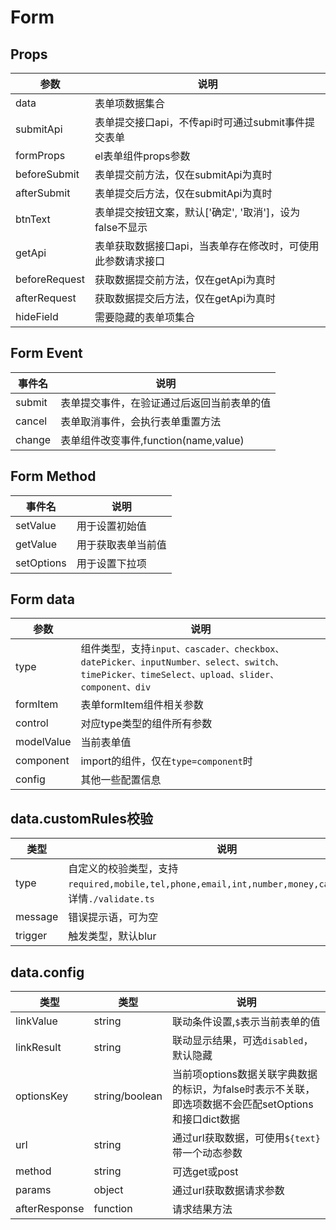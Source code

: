 # Form

## Props

| 参数            | 说明                                 |
|---------------|------------------------------------|
| data          | 表单项数据集合                            |
| submitApi     | 表单提交接口api，不传api时可通过submit事件提交表单    |
| formProps     | el表单组件props参数                      |
| beforeSubmit  | 表单提交前方法，仅在submitApi为真时             |
| afterSubmit   | 表单提交后方法，仅在submitApi为真时             |
| btnText       | 表单提交按钮文案，默认['确定', '取消']，设为false不显示 |
| getApi        | 表单获取数据接口api，当表单存在修改时，可使用此参数请求接口    |
| beforeRequest | 获取数据提交前方法，仅在getApi为真时              |
| afterRequest  | 获取数据提交后方法，仅在getApi为真时              |
| hideField     | 需要隐藏的表单项集合                         |

## Form Event

| 事件名    | 说明                            |
|--------|-------------------------------|
| submit | 表单提交事件，在验证通过后返回当前表单的值         |
| cancel | 表单取消事件，会执行表单重置方法              |
| change | 表单组件改变事件,function(name,value) |

## Form Method

| 事件名        | 说明        |
|------------|-----------|
| setValue   | 用于设置初始值   |
| getValue   | 用于获取表单当前值 |
| setOptions | 用于设置下拉项   |

## Form data

| 参数         | 说明                                                                                                                      |
|------------|-------------------------------------------------------------------------------------------------------------------------|
| type       | 组件类型，支持`input、cascader、checkbox、datePicker、inputNumber、select、switch、timePicker、timeSelect、upload、slider、component、div` |
| formItem   | 表单formItem组件相关参数                                                                                                        |
| control    | 对应type类型的组件所有参数                                                                                                         |
| modelValue | 当前表单值                                                                                                                   |
| component  | import的组件，仅在`type=component`时                                                                                           |
| config     | 其他一些配置信息                                                                                                                |

## data.customRules校验
| 类型      | 说明                                                                                          |
|---------|---------------------------------------------------------------------------------------------|
| type    | 自定义的校验类型，支持`required,mobile,tel,phone,email,int,number,money,card,cn,url`。详情`./validate.ts` |
| message | 错误提示语，可为空                                                                                   |
| trigger | 触发类型，默认blur                                                                                 |

## data.config
| 类型            | 类型             | 说明                                                              |
|---------------|----------------|-----------------------------------------------------------------|
| linkValue     | string         | 联动条件设置,`$`表示当前表单的值                                              |
| linkResult    | string         | 联动显示结果，可选`disabled`，默认隐藏                                        |
| optionsKey    | string/boolean | 当前项options数据关联字典数据的标识，为false时表示不关联，即选项数据不会匹配setOptions和接口dict数据 |
| url           | string         | 通过url获取数据，可使用`${text}`带一个动态参数                                   |
| method        | string         | 可选get或post                                                      |
| params        | object         | 通过url获取数据请求参数                                                   |
| afterResponse | function       | 请求结果方法                                                          |
